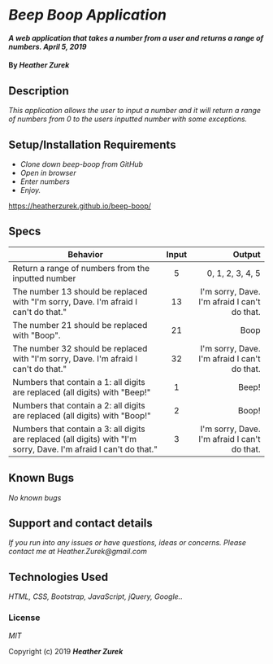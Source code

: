 # _Beep Boop Application_

#### _A web application that takes a number from a user and returns a range of numbers. April 5, 2019_

#### By _**Heather Zurek**_

## Description

_This application allows the user to input a number and it will return a range of numbers from 0 to the users inputted number with some exceptions._

## Setup/Installation Requirements

* _Clone down beep-boop from GitHub_
* _Open in browser_
* _Enter numbers_
* _Enjoy._

https://heatherzurek.github.io/beep-boop/

## Specs

| Behavior | Input | Output |
| ------------- |:-------------:| -----:|
| Return a range of numbers from the inputted number | 5 | 0, 1, 2, 3, 4, 5 |
| The number 13 should be replaced with "I'm sorry, Dave. I'm afraid I can't do that." | 13 | I'm sorry, Dave. I'm afraid I can't do that. |
| The number 21 should be replaced with "Boop". | 21 | Boop |
| The number 32 should be replaced with "I'm sorry, Dave. I'm afraid I can't do that." | 32 | I'm sorry, Dave. I'm afraid I can't do that. |
| Numbers that contain a 1: all digits are replaced (all digits) with "Beep!" | 1 | Beep! |
| Numbers that contain a 2: all digits are replaced (all digits) with "Boop!" | 2 | Boop! |
| Numbers that contain a 3: all digits are replaced (all digits) with "I'm sorry, Dave. I'm afraid I can't do that." | 3 | I'm sorry, Dave. I'm afraid I can't do that. |


## Known Bugs

_No known bugs_

## Support and contact details

_If you run into any issues or have questions, ideas or concerns. Please contact me at Heather.Zurek@gmail.com_

## Technologies Used

_HTML, CSS, Bootstrap, JavaScript, jQuery, Google.._

### License

*MIT*

Copyright (c) 2019 **_Heather Zurek_**

